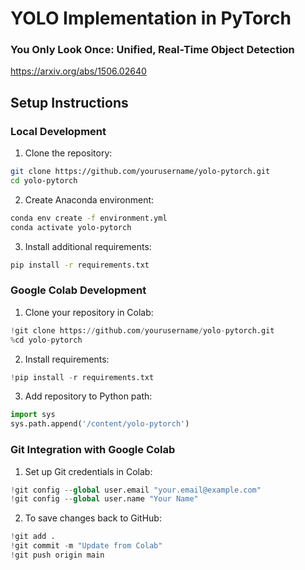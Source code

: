 # YOLO Implementation in PyTorch

### You Only Look Once: Unified, Real-Time Object Detection
https://arxiv.org/abs/1506.02640

## Setup Instructions

### Local Development

1. Clone the repository:
```bash
git clone https://github.com/yourusername/yolo-pytorch.git
cd yolo-pytorch
```

2. Create Anaconda environment:
```bash
conda env create -f environment.yml
conda activate yolo-pytorch
```

3. Install additional requirements:
```bash
pip install -r requirements.txt
```

### Google Colab Development

1. Clone your repository in Colab:
```python
!git clone https://github.com/yourusername/yolo-pytorch.git
%cd yolo-pytorch
```

2. Install requirements:
```python
!pip install -r requirements.txt
```

3. Add repository to Python path:
```python
import sys
sys.path.append('/content/yolo-pytorch')
```

### Git Integration with Google Colab

1. Set up Git credentials in Colab:
```python
!git config --global user.email "your.email@example.com"
!git config --global user.name "Your Name"
```

2. To save changes back to GitHub:
```python
!git add .
!git commit -m "Update from Colab"
!git push origin main
```